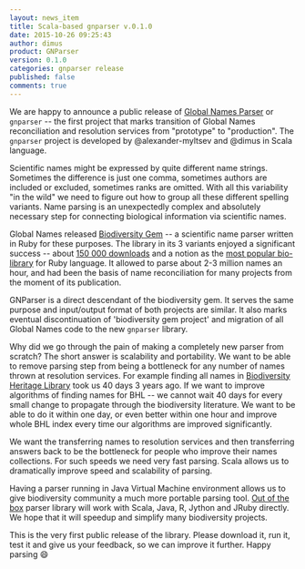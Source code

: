 ```yaml
---
layout: news_item
title: Scala-based gnparser v.0.1.0
date: 2015-10-26 09:25:43
author: dimus
product: GNParser
version: 0.1.0
categories: gnparser release
published: false
comments: true
---
```


We are happy to announce a public release of [Global Names Parser][gnparser] or
`gnparser` -- the first project that marks transition of Global Names
reconciliation and resolution services from "prototype" to "production". The
`gnparser` project is developed by @alexander-myltsev and @dimus in Scala
language.

Scientific names might be expressed by quite different name strings. Sometimes
the difference is just one comma, sometimes authors are included or excluded,
sometimes ranks are omitted. With all this variability "in the wild" we need to
figure out how to group all these different spelling variants.  Name parsing is
an unexpectedly complex and absolutely necessary step for connecting biological
information via scientific names.

Global Names released [Biodiversity Gem][biodiversity-gem] -- a scientific name
parser written in Ruby for these purposes. The library in its 3 variants
enjoyed a significant success -- about [150 000 downloads][downloads] and a
notion as the [most popular bio-library][bioruby] for Ruby language. It allowed
to parse about 2-3 million names an hour, and had been the basis of name
reconciliation for many projects from the moment of its publication.

GNParser is a direct descendant of the biodiversity gem. It serves the same
purpose and input/output format of both projects are similar. It also marks
eventual discontinuation of 'biodiversity gem project' and migration of all
Global Names code to the new `gnparser` library.

Why did we go through the pain of making a completely new parser from scratch?
The short answer is scalability and portability. We want to be able to remove
parsing step from being a bottleneck for any number of names thrown at
resolution services. For example finding all names in [Biodiversity Heritage
Library][bhl] took us 40 days 3 years ago. If we want to improve algorithms of
finding names for BHL -- we cannot wait 40 days for every small change to
propagate through the biodiversity literature.  We want to be able to do it
within one day, or even better within one hour and improve whole BHL index
every time our algorithms are improved significantly.

We want the transferring names to resolution services and then transferring
answers back to be the bottleneck for people who improve their names
collections. For such speeds we need very fast parsing. Scala allows us to
dramatically improve speed and scalability of parsing.

Having a parser running in Java Virtual Machine environment allows us to give
biodiversity community a much more portable parsing tool. [Out of the
box][examples] parser library will work with Scala, Java, R, Jython and JRuby
directly. We hope that it will speedup and simplify many biodiversity projects.

This is the very first public release of the library. Please download it, run
it, test it and give us your feedback, so we can improve it further. Happy
parsing :smile:

[gnparser]: https://github.com/GlobalNamesArchitecture/gnparser
[biodiversity-gem]: https://github.com/GlobalNamesArchitecture/biodiversity
[downloads]: https://rubygems.org/search?utf8=%E2%9C%93&query=biodiversity
[bhl]: http://www.biodiversitylibrary.org/
[bioruby]: http://biogems.info/
[examples]: https://github.com/GlobalNamesArchitecture/gnparser/tree/master/examples
